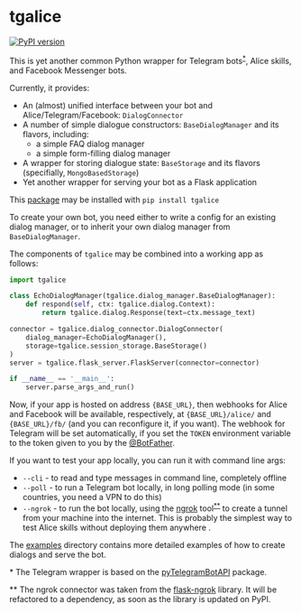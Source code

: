 # tgalice
[![PyPI version](https://badge.fury.io/py/tgalice.svg)](https://badge.fury.io/py/tgalice)

This is yet another common Python wrapper for Telegram bots<sup>[*](#footnote1)</sup>, Alice skills, 
and Facebook Messenger bots.

Currently, it provides:
- An (almost) unified interface between your bot and Alice/Telegram/Facebook: `DialogConnector`
- A number of simple dialogue constructors: `BaseDialogManager` and its flavors, including:
    - a simple FAQ dialog manager
    - a simple form-filling dialog manager
- A wrapper for storing dialogue state: `BaseStorage` and its flavors (specifially, `MongoBasedStorage`)
- Yet another wrapper for serving your bot as a Flask application

This [package](https://pypi.org/project/tgalice/) may be installed with `pip install tgalice`

To create your own bot, you need either to write a config for an existing dialog manager, 
or to inherit your own dialog manager from `BaseDialogManager`. 

The components of `tgalice` may be combined into a working app as follows:
```python
import tgalice

class EchoDialogManager(tgalice.dialog_manager.BaseDialogManager):
    def respond(self, ctx: tgalice.dialog.Context):
        return tgalice.dialog.Response(text=ctx.message_text)

connector = tgalice.dialog_connector.DialogConnector(
    dialog_manager=EchoDialogManager(), 
    storage=tgalice.session_storage.BaseStorage()
)
server = tgalice.flask_server.FlaskServer(connector=connector)

if __name__ == '__main__':
    server.parse_args_and_run()
```
Now, if your app is hosted on address `{BASE_URL}`, then webhooks for Alice and Facebook will be available, 
respectively, at `{BASE_URL}/alice/` and `{BASE_URL}/fb/` (and you can reconfigure it, if you want). 
The webhook for Telegram will be set automatically, if you set the `TOKEN` environment variable to the token 
given to you by the [@BotFather](https://t.me/BotFather).

If you want to test your app locally, you can run it with command line args:
* `--cli` - to read and type messages in command line, completely offline
* `--poll` - to run a Telegram bot locally, in long polling mode (in some countries, you need a VPN to do this)
* `--ngrok` - to run the bot locally, using the [ngrok](https://ngrok.com/) tool<sup>[**](#footnote2)</sup> 
to create a tunnel from your machine into the internet. This is probably the simplest way to test Alice skills 
without deploying them anywhere .

The [examples](https://github.com/avidale/tgalice/tree/master/examples) directory contains more detailed examples 
of how to create dialogs and serve the bot. 

<a id="footnote1">*</a> The Telegram wrapper is based on the 
[pyTelegramBotAPI](https://github.com/eternnoir/pyTelegramBotAPI) package.

<a id="footnote2">**</a> The ngrok connector was taken from the
[flask-ngrok](https://github.com/gstaff/flask-ngrok) library. It will be refactored to a dependency, 
as soon as the library is updated on PyPI.

